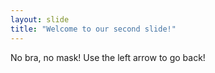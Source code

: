 ```yaml
---
layout: slide
title: "Welcome to our second slide!"
---
```

No bra, no mask!
Use the left arrow to go back!
